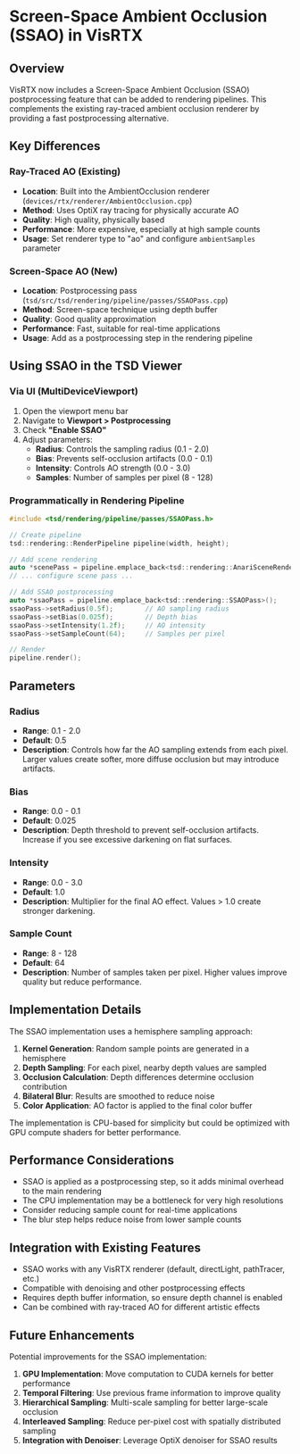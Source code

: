 # Screen-Space Ambient Occlusion (SSAO) in VisRTX

## Overview

VisRTX now includes a Screen-Space Ambient Occlusion (SSAO) postprocessing feature that can be added to rendering pipelines. This complements the existing ray-traced ambient occlusion renderer by providing a fast postprocessing alternative.

## Key Differences

### Ray-Traced AO (Existing)
- **Location**: Built into the AmbientOcclusion renderer (`devices/rtx/renderer/AmbientOcclusion.cpp`)
- **Method**: Uses OptiX ray tracing for physically accurate AO
- **Quality**: High quality, physically based
- **Performance**: More expensive, especially at high sample counts
- **Usage**: Set renderer type to "ao" and configure `ambientSamples` parameter

### Screen-Space AO (New)
- **Location**: Postprocessing pass (`tsd/src/tsd/rendering/pipeline/passes/SSAOPass.cpp`)
- **Method**: Screen-space technique using depth buffer
- **Quality**: Good quality approximation
- **Performance**: Fast, suitable for real-time applications
- **Usage**: Add as a postprocessing step in the rendering pipeline

## Using SSAO in the TSD Viewer

### Via UI (MultiDeviceViewport)
1. Open the viewport menu bar
2. Navigate to **Viewport > Postprocessing**
3. Check **"Enable SSAO"**
4. Adjust parameters:
   - **Radius**: Controls the sampling radius (0.1 - 2.0)
   - **Bias**: Prevents self-occlusion artifacts (0.0 - 0.1)
   - **Intensity**: Controls AO strength (0.0 - 3.0)
   - **Samples**: Number of samples per pixel (8 - 128)

### Programmatically in Rendering Pipeline

```cpp
#include <tsd/rendering/pipeline/passes/SSAOPass.h>

// Create pipeline
tsd::rendering::RenderPipeline pipeline(width, height);

// Add scene rendering
auto *scenePass = pipeline.emplace_back<tsd::rendering::AnariSceneRenderPass>(device);
// ... configure scene pass ...

// Add SSAO postprocessing
auto *ssaoPass = pipeline.emplace_back<tsd::rendering::SSAOPass>();
ssaoPass->setRadius(0.5f);        // AO sampling radius
ssaoPass->setBias(0.025f);        // Depth bias
ssaoPass->setIntensity(1.2f);     // AO intensity
ssaoPass->setSampleCount(64);     // Samples per pixel

// Render
pipeline.render();
```

## Parameters

### Radius
- **Range**: 0.1 - 2.0
- **Default**: 0.5
- **Description**: Controls how far the AO sampling extends from each pixel. Larger values create softer, more diffuse occlusion but may introduce artifacts.

### Bias
- **Range**: 0.0 - 0.1
- **Default**: 0.025
- **Description**: Depth threshold to prevent self-occlusion artifacts. Increase if you see excessive darkening on flat surfaces.

### Intensity
- **Range**: 0.0 - 3.0
- **Default**: 1.0
- **Description**: Multiplier for the final AO effect. Values > 1.0 create stronger darkening.

### Sample Count
- **Range**: 8 - 128
- **Default**: 64
- **Description**: Number of samples taken per pixel. Higher values improve quality but reduce performance.

## Implementation Details

The SSAO implementation uses a hemisphere sampling approach:

1. **Kernel Generation**: Random sample points are generated in a hemisphere
2. **Depth Sampling**: For each pixel, nearby depth values are sampled
3. **Occlusion Calculation**: Depth differences determine occlusion contribution
4. **Bilateral Blur**: Results are smoothed to reduce noise
5. **Color Application**: AO factor is applied to the final color buffer

The implementation is CPU-based for simplicity but could be optimized with GPU compute shaders for better performance.

## Performance Considerations

- SSAO is applied as a postprocessing step, so it adds minimal overhead to the main rendering
- The CPU implementation may be a bottleneck for very high resolutions
- Consider reducing sample count for real-time applications
- The blur step helps reduce noise from lower sample counts

## Integration with Existing Features

- SSAO works with any VisRTX renderer (default, directLight, pathTracer, etc.)
- Compatible with denoising and other postprocessing effects
- Requires depth buffer information, so ensure depth channel is enabled
- Can be combined with ray-traced AO for different artistic effects

## Future Enhancements

Potential improvements for the SSAO implementation:

1. **GPU Implementation**: Move computation to CUDA kernels for better performance
2. **Temporal Filtering**: Use previous frame information to improve quality
3. **Hierarchical Sampling**: Multi-scale sampling for better large-scale occlusion
4. **Interleaved Sampling**: Reduce per-pixel cost with spatially distributed sampling
5. **Integration with Denoiser**: Leverage OptiX denoiser for SSAO results